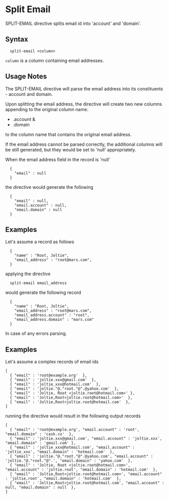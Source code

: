 # Split Email

SPLIT-EMAIL directive splits email id into 'account' and 'domain'.

## Syntax

```
  split-email <column>
```

```column``` is a column containing email addresses.

## Usage Notes

The SPLIT-EMAIL directive will parse the email address into its constituents - account and domain.

Upon splitting the email address, the directive will create two new columns
appending to the original column name.

* <column>.account &
* <column>.domain

to the column name that contains the original email address.

If the email address cannot be parsed correctly, the additional columns will be still
generated, but they would be set to 'null' appropriately.

When the email address field in the record is 'null'

```
  {
    "email" : null
  }
```

the directive would generate the following

```
  {
    "email" : null,
    "email.account" : null,
    "email.domain" : null
  }
```

## Examples

Let's assume a record as follows

```
  {
    "name" : "Root, Joltie",
    "email_address" : "root@mars.com",
  }
```

applying the directive

```
  split-email email_address
```

would generate the following record

```
  {
    "name" : "Root, Joltie",
    "email_address" : "root@mars.com",
    "email_address.account" : "root",
    "email_address.domain" : "mars.com"
  }
```

In case of any errors parsing.

## Examples

Let's assume a complex records of email ids

```
[
  { "email" : 'root@example.org'  },
  { "email" : 'joltie.xxx@gmail.com'  },
  { "email" : 'joltie_xxx@hotmail.com'  },
  { "email" : 'joltie."@."root."@".@yahoo.com'  },
  { "email" : 'Joltie, Root <joltie.root@hotmail.com>' },
  { "email" : 'Joltie,Root<joltie.root@hotmail.com>'  },
  { "email" : 'Joltie,Root<joltie.root@hotmail.com'  },
]
```

running the directive would result in the following output records

```
[
  { "email" : 'root@example.org', "email.account" : 'root', "email.domain" : 'cask.co'  },
  { "email" : 'joltie.xxx@gmail.com', "email.account" : 'joltie.xxx', "email.domain" : 'gmail.com' },
  { "email" : 'joltie_xxx@hotmail.com', "email.account" : 'joltie_xxx', "email.domain" : 'hotmail.com'  },
  { "email" : 'joltie."@."root."@".@yahoo.com', "email.account" : 'joltie."@."root."@".', "email.domain" : 'yahoo.com'  },
  { "email" : 'Joltie, Root <joltie.root@hotmail.com>', "email.account" : 'joltie.root', "email.domain" : 'hotmail.com'  },
  { "email" : 'Joltie,Root<joltie.root@hotmail.com>', "email.account" : 'joltie.root', "email.domain" : 'hotmail.com'  },
  { "email" : 'Joltie,Root<joltie.root@hotmail.com', "email.account" : null, "email.domain" : null  },
]
```